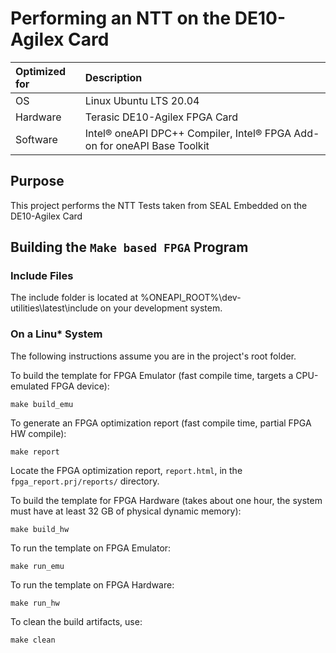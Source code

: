 # Performing an NTT on the DE10-Agilex Card

| Optimized for                     | Description
|:---                               |:---
| OS                                | Linux Ubuntu LTS 20.04
| Hardware                          | Terasic DE10-Agilex FPGA Card
| Software                          | Intel&reg; oneAPI DPC++ Compiler, Intel&reg; FPGA Add-on for oneAPI Base Toolkit

## Purpose
This project performs the NTT Tests taken from SEAL Embedded on the DE10-Agilex Card

## Building the `Make based FPGA` Program

### Include Files
The include folder is located at %ONEAPI_ROOT%\dev-utilities\latest\include on your development system.

### On a Linu* System
The following instructions assume you are in the project's root folder.

To build the template for FPGA Emulator (fast compile time, targets a CPU-emulated FPGA device):
  ```
  make build_emu
  ```

To generate an FPGA optimization report (fast compile time, partial FPGA HW compile):
  ```
  make report
  ```
Locate the FPGA optimization report, `report.html`, in the `fpga_report.prj/reports/` directory.

To build the template for FPGA Hardware (takes about one hour, the system must
have at least 32 GB of physical dynamic memory):
  ```
  make build_hw
  ```

To run the template on FPGA Emulator:
  ```
  make run_emu
  ```

To run the template on FPGA Hardware:
  ```
  make run_hw
  ```

To clean the build artifacts, use:
  ```
  make clean
  ```
